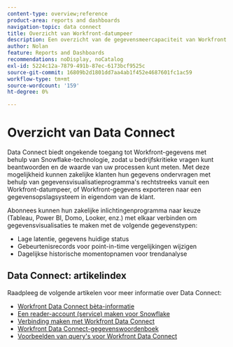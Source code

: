 ```yaml
---
content-type: overview;reference
product-area: reports and dashboards
navigation-topic: data connect
title: Overzicht van Workfront-datumpeer
description: Een overzicht van de gegevensmeercapaciteit van Workfront
author: Nolan
feature: Reports and Dashboards
recommendations: noDisplay, noCatalog
exl-id: 5224c12a-7879-491b-87ec-6173bcf9525c
source-git-commit: 16809b2d1801dd7aa4ab1f452e4687601fc1ac59
workflow-type: tm+mt
source-wordcount: '159'
ht-degree: 0%

---
```


# Overzicht van Data Connect

Data Connect biedt ongekende toegang tot Workfront-gegevens met behulp van Snowflake-technologie, zodat u bedrijfskritieke vragen kunt beantwoorden en de waarde van uw processen kunt meten. Met deze mogelijkheid kunnen zakelijke klanten hun gegevens ondervragen met behulp van gegevensvisualisatieprogramma&#39;s rechtstreeks vanuit een Workfront-datumpeer, of Workfront-gegevens exporteren naar een gegevensopslagsysteem in eigendom van de klant.

Abonnees kunnen hun zakelijke inlichtingenprogramma naar keuze (Tableau, Power BI, Domo, Looker, enz.) met elkaar verbinden om gegevensvisualisaties te maken met de volgende gegevenstypen:

* Lage latentie, gegevens huidige status
* Gebeurtenisrecords voor point-in-time vergelijkingen wijzigen
* Dagelijkse historische momentopnamen voor trendanalyse

## Data Connect: artikelindex

Raadpleeg de volgende artikelen voor meer informatie over Data Connect:

* [Workfront Data Connect bèta-informatie](/help/quicksilver/product-announcements/betas/data-lake-beta/data-lake-beta-information.md)
* [Een reader-account (service) maken voor Snowflake](/help/quicksilver/reports-and-dashboards/data-lake/create-a-reader-account.md)
* [Verbinding maken met Workfront Data Connect](/help/quicksilver/reports-and-dashboards/data-lake/share-data-externally.md)
* [Workfront Data Connect-gegevenswoordenboek](/help/quicksilver/reports-and-dashboards/data-lake/data-dictionary.md)
* [Voorbeelden van query&#39;s voor Workfront Data Connect](/help/quicksilver/reports-and-dashboards/data-lake/basic-query-examples.md)
